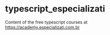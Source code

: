 # typescript_especializati
Content of the free typescript courses at https://academy.especializati.com.br

